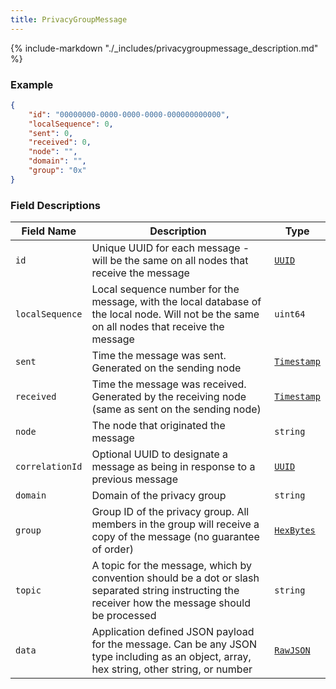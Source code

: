 ```yaml
---
title: PrivacyGroupMessage
---
```

{% include-markdown "./_includes/privacygroupmessage_description.md" %}

### Example

```json
{
    "id": "00000000-0000-0000-0000-000000000000",
    "localSequence": 0,
    "sent": 0,
    "received": 0,
    "node": "",
    "domain": "",
    "group": "0x"
}
```

### Field Descriptions

| Field Name | Description | Type |
|------------|-------------|------|
| `id` | Unique UUID for each message - will be the same on all nodes that receive the message | [`UUID`](simpletypes.md#uuid) |
| `localSequence` | Local sequence number for the message, with the local database of the local node. Will not be the same on all nodes that receive the message | `uint64` |
| `sent` | Time the message was sent. Generated on the sending node | [`Timestamp`](simpletypes.md#timestamp) |
| `received` | Time the message was received. Generated by the receiving node (same as sent on the sending node) | [`Timestamp`](simpletypes.md#timestamp) |
| `node` | The node that originated the message | `string` |
| `correlationId` | Optional UUID to designate a message as being in response to a previous message | [`UUID`](simpletypes.md#uuid) |
| `domain` | Domain of the privacy group | `string` |
| `group` | Group ID of the privacy group. All members in the group will receive a copy of the message (no guarantee of order) | [`HexBytes`](simpletypes.md#hexbytes) |
| `topic` | A topic for the message, which by convention should be a dot or slash separated string instructing the receiver how the message should be processed | `string` |
| `data` | Application defined JSON payload for the message. Can be any JSON type including as an object, array, hex string, other string, or number | [`RawJSON`](simpletypes.md#rawjson) |

